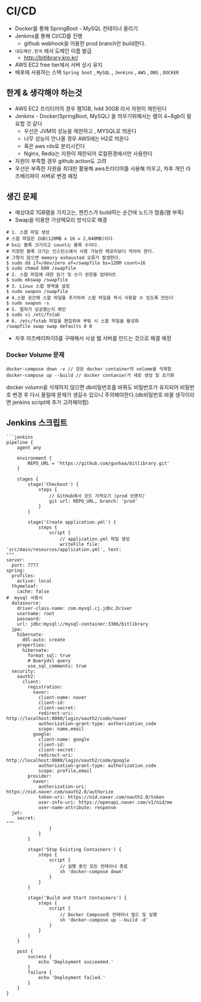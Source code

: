 # CI/CD
- Docker를 통해 SpringBoot - MySQL 컨테이너 올리기
- Jenkins를 통해 CI/CD를 진행
    - github webhook을 이용한 prod branch만 build한다.
- `내도메인.한국` 에서 도메인 이름 발급
    - http://bitlibrary.kro.kr/
- AWS EC2 free tier에서 서버 상시 유지
- 배포에 사용하는 스택 `Spring boot` , `MySQL` , `Jenkins` , `AWS` , `DNS` , `DOCKER` 

## 한계 & 생각해야 하는것

- AWS EC2 프리티어의 경우 램1GB, hdd 30GB 라서 자원이 제한된다
- Jenkins - Docker(SpringBoot, MySQL) 을 띄우기위해서는 램이 4~8gb이 필요할 것 같다
    - 우선은 JVM의 성능을 제한하고 , MYSQL로 띄운다
    - 너무 성능이 안나올 경우 AWS에는 H2로 띄운다
    - 혹은 aws rds로 분리시킨다
    - Nginx, Redis는 자원이 제한되어 로컬환경에서만 사용한다
- 자원이 부족할 경우 github action도 고려
- 우선은 부족한 자원을 최대한 활용해 aws프리티어를 사용해 띄우고, 차후 개인 라즈베리파이 서버로 변경 예정

## 생긴 문제

- 예상대로 1GB램을 가지고는, 젠킨스가 build하는 순간에 노드가 멈춤(램 부족)
- Swap을 이용한 가상메모리 방식으로 해결
```shell
# 1. 스왑 파일 생성
# 스왑 파일은 2GB(128MB x 16 = 2,048MB)이다.
# bs는 블록 크기이고 count는 블록 수이다.
# 지정한 블록 크기는 인스턴스에서 사용 가능한 메모리보다 작아야 한다.
# 그렇지 않으면 memory exhausted 오류가 발생한다.
$ sudo dd if=/dev/zero of=/swapfile bs=128M count=16
$ sudo chmod 600 /swapfile
# 2. 스왑 파일에 대한 읽기 및 쓰기 권한을 업데이트
$ sudo mkswap /swapfile
# 3. Linux 스왑 영역을 설정
$ sudo swapon /swapfile
# 4.스왑 공간에 스왑 파일을 추가하여 스왑 파일을 즉시 사용할 수 있도록 만든다
$ sudo swapon -s
# 5. 절차가 성공했는지 확인
$ sudo vi /etc/fstab
# 6. /etc/fstab 파일을 편집하여 부팅 시 스왑 파일을 활성화
/swapfile swap swap defaults 0 0
```
- 차후 라즈베리파이5를 구매해서 사설 웹 서버를 만드는 것으로 해결 예정

### Docker Volume 문제

```shell
docker-compose down -v // 모든 docker container의 volume을 삭제함
docker-compose up --build // docker contanier가 새로 생성 및 초기화
```

docker volumn을 삭제하지 않으면 db비밀번호를 바꿔도 비밀번호가 유지되어 비밀번호 변경 후 다시 올릴때 문제가 생길수 있으니 주의해야한다.(db비밀번호 바꿀 생각이라면 jenkins script에 추가 고려해야함)


## Jenkins 스크립트

```Jenkins
```jenkins
pipeline {
    agent any

    environment {
        REPO_URL = 'https://github.com/gunhaa/bitlibrary.git'
    }

    stages {
        stage('Checkout') {
            steps {
                // GitHub에서 코드 가져오기 (prod 브랜치)
                git url: REPO_URL, branch: 'prod'
            }
        }
        
        stage('Create application.yml') {
            steps {
                script {
                    // application.yml 파일 생성
                    writeFile file: 'src/main/resources/application.yml', text:
"""
server:
  port: 7777
spring:
  profiles:
    active: local
  thymeleaf:
    cache: false
#  mysql 사용시
  datasource:
    driver-class-name: com.mysql.cj.jdbc.Driver
    username: root
    password: 
    url: jdbc:mysql://mysql-container:3306/bitlibrary
  jpa:
    hibernate:
      ddl-auto: create
    properties:
      hibernate:
        format_sql: true
        # Querydsl query
        use_sql_comments: true
  security:
    oauth2:
      client:
        registration:
          naver:
            client-name: naver
            client-id: 
            client-secret: 
            redirect-uri: http://localhost:8080/login/oauth2/code/naver
            authorization-grant-type: authorization_code
            scope: name,email
          google:
            client-name: google
            client-id: 
            client-secret: 
            redirect-uri: http://localhost:8080/login/oauth2/code/google
            authorization-grant-type: authorization_code
            scope: profile,email
        provider:
          naver:
            authorization-uri: https://nid.naver.com/oauth2.0/authorize
            token-uri: https://nid.naver.com/oauth2.0/token
            user-info-uri: https://openapi.naver.com/v1/nid/me
            user-name-attribute: response
  jwt:
    secret: 
"""
                }
            }
        }

        stage('Stop Existing Containers') {
            steps {
                script {
                    // 실행 중인 모든 컨테이너 종료
                    sh 'docker-compose down'
                }
            }
        }

        stage('Build and Start Containers') {
            steps {
                script {
                    // Docker Compose로 컨테이너 빌드 및 실행
                    sh 'docker-compose up --build -d'
                }
            }
        }
    }

    post {
        success {
            echo 'Deployment succeeded.'
        }
        failure {
            echo 'Deployment failed.'
        }
    }
}


```